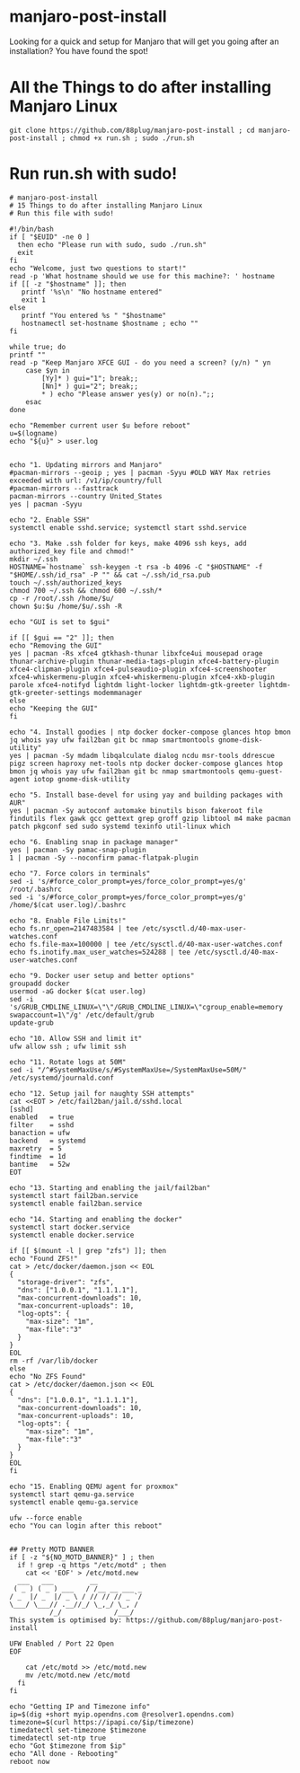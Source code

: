 # manjaro-post-install
Looking for a quick and setup for Manjaro that will get you going after an installation?  You have found the spot!

# All the Things to do after installing Manjaro Linux
 ```git clone https://github.com/88plug/manjaro-post-install ; cd manjaro-post-install ; chmod +x run.sh ; sudo ./run.sh```
 
 # Run run.sh with sudo!

```
# manjaro-post-install
# 15 Things to do after installing Manjaro Linux
# Run this file with sudo! 

#!/bin/bash
if [ "$EUID" -ne 0 ]
  then echo "Please run with sudo, sudo ./run.sh"
  exit
fi
echo "Welcome, just two questions to start!"
read -p 'What hostname should we use for this machine?: ' hostname
if [[ -z "$hostname" ]]; then
   printf '%s\n' "No hostname entered"
   exit 1
else
   printf "You entered %s " "$hostname"
   hostnamectl set-hostname $hostname ; echo ""
fi

while true; do
printf ""
read -p "Keep Manjaro XFCE GUI - do you need a screen? (y/n) " yn
    case $yn in
        [Yy]* ) gui="1"; break;;
        [Nn]* ) gui="2"; break;;
        * ) echo "Please answer yes(y) or no(n).";;
    esac
done

echo "Remember current user $u before reboot"
u=$(logname)
echo "${u}" > user.log


echo "1. Updating mirrors and Manjaro"
#pacman-mirrors --geoip ; yes | pacman -Syyu #OLD WAY Max retries exceeded with url: /v1/ip/country/full
#pacman-mirrors --fasttrack 
pacman-mirrors --country United_States
yes | pacman -Syyu

echo "2. Enable SSH"
systemctl enable sshd.service; systemctl start sshd.service

echo "3. Make .ssh folder for keys, make 4096 ssh keys, add authorized_key file and chmod!"
mkdir ~/.ssh
HOSTNAME=`hostname` ssh-keygen -t rsa -b 4096 -C "$HOSTNAME" -f "$HOME/.ssh/id_rsa" -P "" && cat ~/.ssh/id_rsa.pub
touch ~/.ssh/authorized_keys
chmod 700 ~/.ssh && chmod 600 ~/.ssh/*
cp -r /root/.ssh /home/$u/
chown $u:$u /home/$u/.ssh -R

echo "GUI is set to $gui"

if [[ $gui == "2" ]]; then
echo "Removing the GUI"
yes | pacman -Rs xfce4 gtkhash-thunar libxfce4ui mousepad orage thunar-archive-plugin thunar-media-tags-plugin xfce4-battery-plugin xfce4-clipman-plugin xfce4-pulseaudio-plugin xfce4-screenshooter xfce4-whiskermenu-plugin xfce4-whiskermenu-plugin xfce4-xkb-plugin parole xfce4-notifyd lightdm light-locker lightdm-gtk-greeter lightdm-gtk-greeter-settings modemmanager
else
echo "Keeping the GUI"
fi

echo "4. Install goodies | ntp docker docker-compose glances htop bmon jq whois yay ufw fail2ban git bc nmap smartmontools gnome-disk-utility"
yes | pacman -Sy mdadm libqalculate dialog ncdu msr-tools ddrescue pigz screen haproxy net-tools ntp docker docker-compose glances htop bmon jq whois yay ufw fail2ban git bc nmap smartmontools qemu-guest-agent iotop gnome-disk-utility

echo "5. Install base-devel for using yay and building packages with AUR"
yes | pacman -Sy autoconf automake binutils bison fakeroot file findutils flex gawk gcc gettext grep groff gzip libtool m4 make pacman patch pkgconf sed sudo systemd texinfo util-linux which 

echo "6. Enabling snap in package manager"
yes | pacman -Sy pamac-snap-plugin
1 | pacman -Sy --noconfirm pamac-flatpak-plugin

echo "7. Force colors in terminals"
sed -i 's/#force_color_prompt=yes/force_color_prompt=yes/g' /root/.bashrc
sed -i 's/#force_color_prompt=yes/force_color_prompt=yes/g' /home/$(cat user.log)/.bashrc

echo "8. Enable File Limits!"
echo fs.nr_open=2147483584 | tee /etc/sysctl.d/40-max-user-watches.conf
echo fs.file-max=100000 | tee /etc/sysctl.d/40-max-user-watches.conf
echo fs.inotify.max_user_watches=524288 | tee /etc/sysctl.d/40-max-user-watches.conf

echo "9. Docker user setup and better options"
groupadd docker
usermod -aG docker $(cat user.log)
sed -i 's/GRUB_CMDLINE_LINUX=\"\"/GRUB_CMDLINE_LINUX=\"cgroup_enable=memory swapaccount=1\"/g' /etc/default/grub
update-grub

echo "10. Allow SSH and limit it"
ufw allow ssh ; ufw limit ssh

echo "11. Rotate logs at 50M"
sed -i "/^#SystemMaxUse/s/#SystemMaxUse=/SystemMaxUse=50M/" /etc/systemd/journald.conf

echo "12. Setup jail for naughty SSH attempts"
cat <<EOT > /etc/fail2ban/jail.d/sshd.local
[sshd]
enabled   = true
filter    = sshd
banaction = ufw
backend   = systemd
maxretry  = 5
findtime  = 1d
bantime   = 52w
EOT

echo "13. Starting and enabling the jail/fail2ban"
systemctl start fail2ban.service
systemctl enable fail2ban.service

echo "14. Starting and enabling the docker"
systemctl start docker.service
systemctl enable docker.service

if [[ $(mount -l | grep "zfs") ]]; then
echo "Found ZFS!"
cat > /etc/docker/daemon.json << EOL
{
  "storage-driver": "zfs",
  "dns": ["1.0.0.1", "1.1.1.1"],
  "max-concurrent-downloads": 10,
  "max-concurrent-uploads": 10,
  "log-opts": {
    "max-size": "1m",
    "max-file":"3"
  }
}
EOL
rm -rf /var/lib/docker
else
echo "No ZFS Found"
cat > /etc/docker/daemon.json << EOL
{
  "dns": ["1.0.0.1", "1.1.1.1"],
  "max-concurrent-downloads": 10,
  "max-concurrent-uploads": 10,
  "log-opts": {
    "max-size": "1m",
    "max-file":"3"
  }
}
EOL
fi

echo "15. Enabling QEMU agent for proxmox"
systemctl start qemu-ga.service
systemctl enable qemu-ga.service

ufw --force enable
echo "You can login after this reboot"


## Pretty MOTD BANNER
if [ -z "${NO_MOTD_BANNER}" ] ; then
  if ! grep -q https "/etc/motd" ; then
    cat << 'EOF' > /etc/motd.new	   
  ___   ___         __           
 ( _ ) ( _ ) ___   / /__ __ ___ _
/ _  |/ _  |/ _ \ / // // // _ `/
\___/ \___// .__//_/ \_,_/ \_, / 
          /_/             /___/  
This system is optimised by: https://github.com/88plug/manjaro-post-install

UFW Enabled / Port 22 Open
EOF

    cat /etc/motd >> /etc/motd.new
    mv /etc/motd.new /etc/motd
  fi
fi

echo "Getting IP and Timezone info"
ip=$(dig +short myip.opendns.com @resolver1.opendns.com)
timezone=$(curl https://ipapi.co/$ip/timezone)
timedatectl set-timezone $timezone
timedatectl set-ntp true
echo "Got $timezone from $ip"
echo "All done - Rebooting"
reboot now
```
